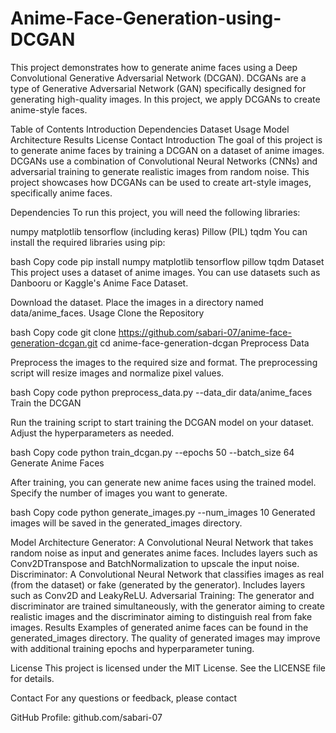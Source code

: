 # Anime-Face-Generation-using-DCGAN
This project demonstrates how to generate anime faces using a Deep Convolutional Generative Adversarial Network (DCGAN). DCGANs are a type of Generative Adversarial Network (GAN) specifically designed for generating high-quality images. In this project, we apply DCGANs to create anime-style faces.

Table of Contents
Introduction
Dependencies
Dataset
Usage
Model Architecture
Results
License
Contact
Introduction
The goal of this project is to generate anime faces by training a DCGAN on a dataset of anime images. DCGANs use a combination of Convolutional Neural Networks (CNNs) and adversarial training to generate realistic images from random noise. This project showcases how DCGANs can be used to create art-style images, specifically anime faces.

Dependencies
To run this project, you will need the following libraries:

numpy
matplotlib
tensorflow (including keras)
Pillow (PIL)
tqdm
You can install the required libraries using pip:

bash
Copy code
pip install numpy matplotlib tensorflow pillow tqdm
Dataset
This project uses a dataset of anime images. You can use datasets such as Danbooru or Kaggle's Anime Face Dataset.

Download the dataset.
Place the images in a directory named data/anime_faces.
Usage
Clone the Repository

bash
Copy code
git clone https://github.com/sabari-07/anime-face-generation-dcgan.git
cd anime-face-generation-dcgan
Preprocess Data

Preprocess the images to the required size and format. The preprocessing script will resize images and normalize pixel values.

bash
Copy code
python preprocess_data.py --data_dir data/anime_faces
Train the DCGAN

Run the training script to start training the DCGAN model on your dataset. Adjust the hyperparameters as needed.

bash
Copy code
python train_dcgan.py --epochs 50 --batch_size 64
Generate Anime Faces

After training, you can generate new anime faces using the trained model. Specify the number of images you want to generate.

bash
Copy code
python generate_images.py --num_images 10
Generated images will be saved in the generated_images directory.

Model Architecture
Generator: A Convolutional Neural Network that takes random noise as input and generates anime faces. Includes layers such as Conv2DTranspose and BatchNormalization to upscale the input noise.
Discriminator: A Convolutional Neural Network that classifies images as real (from the dataset) or fake (generated by the generator). Includes layers such as Conv2D and LeakyReLU.
Adversarial Training: The generator and discriminator are trained simultaneously, with the generator aiming to create realistic images and the discriminator aiming to distinguish real from fake images.
Results
Examples of generated anime faces can be found in the generated_images directory. The quality of generated images may improve with additional training epochs and hyperparameter tuning.

License
This project is licensed under the MIT License. See the LICENSE file for details.

Contact
For any questions or feedback, please contact

GitHub Profile: github.com/sabari-07
